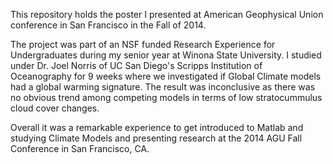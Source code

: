 This repository holds the poster I presented at American Geophysical Union conference in San Francisco in the Fall of 2014. 

The project was part of an NSF funded Research Experience for Undergraduates during my senior year at Winona State University. 
I studied under Dr. Joel Norris of UC San Diego's Scripps Institution of Oceanography for 9 weeks where 
we investigated if Global Climate models had a global warming signature. The result was inconclusive as there was no obvious trend among competing models 
in terms of low stratocummulus cloud cover changes. 

Overall it was a remarkable experience to get introduced to Matlab and studying Climate Models and presenting research at the 2014 AGU Fall Conference in San Francisco, CA.
